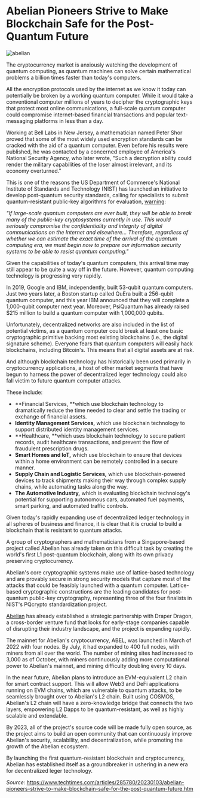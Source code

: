 
# Abelian Pioneers Strive to Make Blockchain Safe for the Post-Quantum Future

![abelian](/intro/pic1.jpg)

The cryptocurrency market is anxiously watching the development of quantum computing, as quantum machines can solve certain mathematical problems a billion times faster than today's computers.

All the encryption protocols used by the internet as we know it today can potentially be broken by a working quantum computer. While it would take a conventional computer millions of years to decipher the cryptographic keys that protect most online communications, a full-scale quantum computer could compromise internet-based financial transactions and popular text-messaging platforms in less than a day.

Working at Bell Labs in New Jersey, a mathematician named Peter Shor proved that some of the most widely used encryption standards can be cracked with the aid of a quantum computer. Even before his results were published, he was contacted by a concerned employee of America's National Security Agency, who later wrote, "Such a decryption ability could render the military capabilities of the loser almost irrelevant, and its economy overturned."

This is one of the reasons the US Department of Commerce's National Institute of Standards and Technology (NIST) has launched an initiative to develop post-quantum security standards, calling for specialists to submit quantum-resistant public-key algorithms for evaluation, [warning](https://csrc.nist.gov/projects/post-quantum-cryptography):

*"If large-scale quantum computers are ever built, they will be able to break many of the public-key cryptosystems currently in use. This would seriously compromise the confidentiality and integrity of digital communications on the Internet and elsewhere... Therefore, regardless of whether we can estimate the exact time of the arrival of the quantum computing era, we must begin now to prepare our information security systems to be able to resist quantum computing."*

Given the capabilities of today's quantum computers, this arrival time may still appear to be quite a way off in the future. However, quantum computing technology is progressing very rapidly.

In 2019, Google and IBM, independently, built 53-qubit quantum computers. Just two years later, a Boston startup called QuEra built a 256-qubit quantum computer, and this year IBM announced that they will complete a 1,000-qubit computer next year. Moreover, PsiQuantum has already raised $215 million to build a quantum computer with 1,000,000 qubits.

Unfortunately, decentralized networks are also included in the list of potential victims, as a quantum computer could break at least one basic cryptographic primitive backing most existing blockchains (i.e., the digital signature scheme). Everyone fears that quantum computers will easily hack blockchains, including Bitcoin's. This means that all digital assets are at risk.

And although blockchain technology has historically been used primarily in cryptocurrency applications, a host of other market segments that have begun to harness the power of decentralized leger technology could also fall victim to future quantum computer attacks.

These include:

- **Financial Services, **which use blockchain technology to dramatically reduce the time needed to clear and settle the trading or exchange of financial assets.
- **Identity Management Services,** which use blockchain technology to support distributed identity management services.
- **Healthcare, **which uses blockchain technology to secure patient records, audit healthcare transactions, and prevent the flow of fraudulent prescription drugs.
- **Smart Homes and IoT,** which use blockchain to ensure that devices within a home environment can be remotely controlled in a secure manner.
- **Supply Chain and Logistic Services,** which use blockchain-powered devices to track shipments making their way through complex supply chains, while automating tasks along the way.
- **The Automotive Industry,** which is evaluating blockchain technology's potential for supporting autonomous cars, automated fuel payments, smart parking, and automated traffic controls.

Given today's rapidly expanding use of decentralized ledger technology in all spheres of business and finance, it is clear that it is crucial to build a blockchain that is resistant to quantum attacks.

A group of cryptographers and mathematicians from a Singapore-based project called Abelian has already taken on this difficult task by creating the world's first L1 post-quantum blockchain, along with its own privacy preserving cryptocurrency.

Abelian's core cryptographic systems make use of lattice-based technology and are provably secure in strong security models that capture most of the attacks that could be feasibly launched with a quantum computer. Lattice-based cryptographic constructions are the leading candidates for post-quantum public-key cryptography, representing three of the four finalists in NIST's PQcrypto standardization project.

[Abelian](https://abelian.info) has already established a strategic partnership with Draper Dragon, a cross-border venture fund that looks for early-stage companies capable of disrupting their industry landscape, and the project is expanding rapidly.

The mainnet for Abelian's cryptocurrency, ABEL, was launched in March of 2022 with four nodes. By July, it had expanded to 400 full nodes, with miners from all over the world. The number of mining sites had increased to 3,000 as of October, with miners continuously adding more computational power to Abelian's mainnet, and mining difficulty doubling every 10 days.

In the near future, Abelian plans to introduce an EVM-equivalent L2 chain for smart contract support. This will allow Web3 and DeFi applications running on EVM chains, which are vulnerable to quantum attacks, to be seamlessly brought over to Abelian's L2 chain. Built using COSMOS, Abelian's L2 chain will have a zero-knowledge bridge that connects the two layers, empowering L2 Dapps to be quantum-resistant, as well as highly scalable and extendable.

By 2023, all of the project's source code will be made fully open source, as the project aims to build an open community that can continuously improve Abelian's security, scalability, and decentralization, while promoting the growth of the Abelian ecosystem.

By launching the first quantum-resistant blockchain and cryptocurrency, Abelian has established itself as a groundbreaker in ushering in a new era for decentralized leger technology.

*Source:* https://www.techtimes.com/articles/285780/20230103/abelian-pioneers-strive-to-make-blockchain-safe-for-the-post-quantum-future.htm